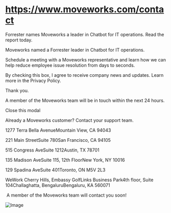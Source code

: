 # https://www.moveworks.com/contact

Forrester names Moveworks a leader in Chatbot for IT operations. Read the report today.

Moveworks named a Forrester leader in Chatbot for IT operations. 

Schedule a meeting with a Moveworks representative and learn how we can help reduce employee issue resolution from days to seconds.

By checking this box, I agree to receive company news and updates. Learn more in the Privacy Policy.

Thank you.

A member of the Moveworks team will be in touch within the next 24 hours.



  Close this modal
  


Already a Moveworks customer? Contact your support team. 

1277 Terra Bella AvenueMountain View, CA 94043

221 Main StreetSuite 780San Francisco, CA 94105

515 Congress AveSuite 1212Austin, TX 78701

135 Madison AveSuite 115, 12th FloorNew York, NY 10016

129 Spadina AveSuite 401Toronto, ON M5V 2L3

WeWork Cherry Hills, Embassy GolfLinks Business Park4th floor, Suite 104Challaghatta, BengaluruBengaluru, KA 560071

 A member of the Moveworks team will contact you soon!



![Image](https://www.moveworks.com/hubfs/img/site/qr-demo.png)
